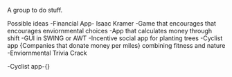 A group to do stuff.

Possible ideas
-Financial App- Isaac Kramer
-Game that encourages that encourages enviornmental choices
-App that calculates money through shift
-GUI in SWING or AWT
-Incentive social app for planting trees
-Cyclist app
{Companies that donate money per miles} combining fitness and nature
-Enviornmental Trivia Crack



-Cyclist app-{}
